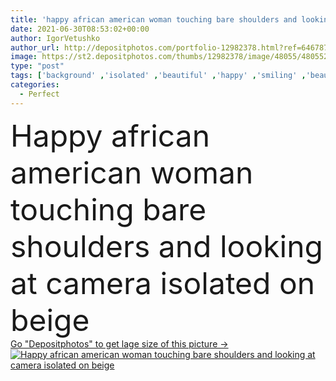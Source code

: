 ```yaml
---
title: 'happy african american woman touching bare shoulders and looking at camera isolated on beige '
date: 2021-06-30T08:53:02+00:00
author: IgorVetushko
author_url: http://depositphotos.com/portfolio-12982378.html?ref=64678756
image: https://st2.depositphotos.com/thumbs/12982378/image/48055/480552178/api_thumb_450.jpg?forcejpeg=true
type: "post"
tags: ['background' ,'isolated' ,'beautiful' ,'happy' ,'smiling' ,'beauty' ,'cheerful' ,'wellbeing' ,'face' ,'care' ,'brunette' ,'skin' ,'emotion' ,'pretty' ,'beige' ,'woman' ,'touch' ,'skincare' ,'body' ,'clean' ,'purity' ,'joyful' ,'perfect' ,'attractive' ,'positive' ,'pleased' ,'wellness' ,'bodycare' ,'clavicle' ,'copy space' ,'one person' ,'young adult' ,'black woman' ,'african american' ,'look at camera' ,'bare shoulders' ]
categories: 
  - Perfect
---
```

<div aling="center">
            <font size="60"> Happy african american woman touching bare shoulders and looking at camera isolated on beige</font>   
</div>
<div>
    <a href='https://depositphotos.com/480552178/stock-photo-happy-african-american-woman-touching.html?ref=64678756' target=_blank > Go "Depositphotos" to get lage size of this picture ->
        <img href='https://depositphotos.com/480552178/stock-photo-happy-african-american-woman-touching.html?ref=64678756' src='https://st2.depositphotos.com/12982378/48055/i/950/depositphotos_480552178-stock-photo-happy-african-american-woman-touching.jpg?forcejpeg=true' alt='Happy african american woman touching bare shoulders and looking at camera isolated on beige' >
    </a>
</div>
